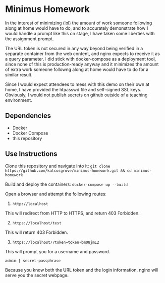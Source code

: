 # **Minimus Homework**

In the interest of minimizing (lol) the amount of work someone following along at home would have to do, and to accurately demonstrate how I would handle a prompt like this on stage, I have taken some liberties with the assignment prompt.

The URL token is not secured in any way beyond being verified in a separate container from the web content, and nginx expects to receive it as a query parameter. I did stick with docker-compose as a deployment tool, since none of this is production-ready anyway and it minimizes the amount of extra work someone followng along at home would have to do for a similar result.

Since I would expect attendees to mess with this demo on their own at home, I have provided the htpasswd file and self-signed SSL keys. Obviously, I would not publish secrets on github outside of a teaching environment.

## Dependencies

- Docker
- Docker Compose
- this repository

## Use Instructions

Clone this repository and navigate into it:
`git clone https://github.com/katcosgrove/minimus-homework.git && cd minimus-homework`

Build and deploy the containers:
`docker-compose up --build`

Open a browser and attempt the following routes:

1. `http://localhost`

This will redirect from HTTP to HTTPS, and return 403 Forbidden.

2. `https://localhost/test`

This will return 403 Forbidden.

3. `https://localhost/?token=token-bm08jm12`

This will prompt you for a username and password.

`admin | secret-passphrase`

Because you know both the URL token and the login information, nginx will serve you the secret webpage.
